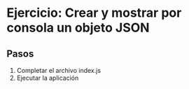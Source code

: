 # Ejercicio: Crear y mostrar por consola un objeto JSON

## Pasos
1. Completar el archivo index.js
2. Ejecutar la aplicación
